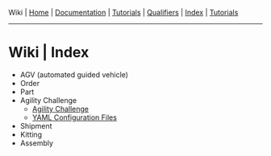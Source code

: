 Wiki | [Home](../../README.md) | [Documentation](../documentation/documentation.md) | [Tutorials](../tutorials/tutorials.md) | [Qualifiers](../qualifiers/qualifier.md) | [Index](../misc/index.md) | [Tutorials](../tutorials/tutorials.md)

-------------------------------------------------

# Wiki | Index

- AGV (automated guided vehicle)
- Order
- Part
- Agility Challenge
  - [Agility Challenge](../documentation/agility_challenges.md)
  - [YAML Configuration Files](../documentation/configuration_files.md)
- Shipment
- Kitting
- Assembly